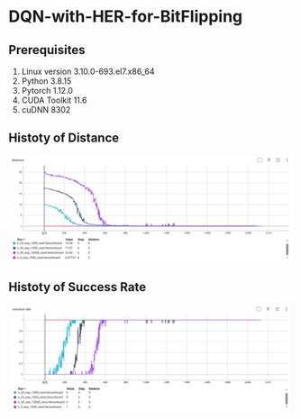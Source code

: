 # DQN-with-HER-for-BitFlipping

## Prerequisites
1. Linux version 3.10.0-693.el7.x86_64
2. Python 3.8.15
3. Pytorch 1.12.0
4. CUDA Toolkit 11.6
5. cuDNN 8302

## Histoty of Distance
![Distance](./Distance_History.png)  

## Histoty of Success Rate
![Success Rate](./Success_Rate_History.png)  
